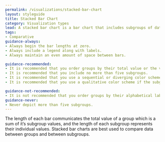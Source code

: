 ```yaml
---
permalink: /visualizations/stacked-bar-chart
layout: styleguide
title: Stacked Bar Chart
category: Visualization types
lead: A stacked bar chart is a bar chart that includes subgroups of data in each bar.
tags:
- Comparative
guidance-always:
- Always begin the bar lengths at zero.
- Always include a legend along with labels.
- Always maintain an even amount of space between bars.

guidance-recommended:
- It is recommended that you order groups by their total value or the values of a selected subgroup.
- It is recommended that you include no more than five subgroups.
- It is recommended that you use a sequential or diverging color scheme if the subgroups have an order.
- It is recommended that you use a qualitative color scheme if the subgroups do not have an order.

guidance-not-recommended:
- It is not recommended that you order groups by their alphabetical label.
guidance-never:
- Never depict more than five subgroups.
---
```


The length of each bar communicates the total value of a group which is a sum of it’s subgroup values, and the length of each subgroup represents their individual values. Stacked bar charts are best used to compare data between groups and between subgroups.